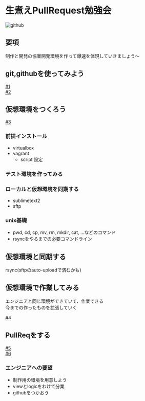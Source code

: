 # 生煮えPullRequest勉強会
![github](http://dqn.sakusakutto.jp.s3.amazonaws.com/images/github_octcats_on_pc.png)

## 要項
制作と開発の協業開発環境を作って爆速を体現していきましょう〜

## git,githubを使ってみよう
[#1](https://github.com/penxera/namanie-pull-request/wiki/namanie1)  
[#2](https://github.com/penxera/namanie-pull-request/wiki/namanie2)  

## 仮想環境をつくろう
[#3](https://github.com/penxera/namanie-pull-request/wiki/namanie3)

### 前提インストール
- virtualbox
- vagrant
    - script 設定

### テスト環境を作ってみる

### ローカルと仮想環境を同期する
- sublimetext2
- sftp

### unix基礎
- pwd, cd, cp, mv, rm, mkdir, cat, ...などのコマンド
- rsyncをやるまでの必要コマンドライン

## 仮想環境と同期する
rsync(sftpのauto-uploadで済むかも)

## 仮想環境で作業してみる
エンジニアと同じ環境ができていて、作業できる  
今までの作ったものを拡張していく

[#4](https://github.com/penxera/namanie-pull-request/wiki/namanie4)  

## PullReqをする
[#5](https://github.com/penxera/namanie-pull-request/wiki/namanie5)  
[#6](https://github.com/penxera/namanie-pull-request/wiki/namanie6)  

### エンジニアへの要望
- 制作用の環境を用意しよう
- viewとlogicをわけて分業
- githubをつかおう

